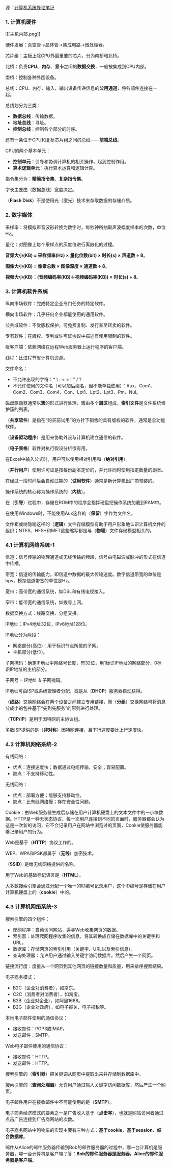 源：[计算机系统导论笔记](https://blog.csdn.net/weixin_46229691/article/details/120961276?csdn_share_tail=%7B%22type%22%3A%22blog%22%2C%22rType%22%3A%22article%22%2C%22rId%22%3A%22120961276%22%2C%22source%22%3A%22m0_73975478%22%7D)

### 1. 计算机硬件

![[主机内部.png]]

硬件发展：真空管->晶体管->集成电路->微处理器。

芯片组：主板上除CPU外最重要的芯片，分为南桥和北桥。

北桥：负责**CPU**、**内存**、**显卡**之间的**数据交换**，一般被集成到CPU内部。

南桥：控制各种外围设备。

总线：CPU、内存、输入、输出设备传递信息的**公用通道**，将各部件连接在一起。

总线划分为三类：
-   **数据总线**：传输数据。
-   **地址总线**：寻址。
-   **控制总线**：控制各个部分的时序。

还有一条位于CPU和北桥芯片组之间的总线——**前端总线**。

CPU的两个基本单元：
-  **控制单元**：引导和协调计算机的相关操作，起到控制作用。
-  **算术逻辑单元**：执行算术运算和逻辑计算。

指令集分为：**精简指令集**、**复杂指令集**。

字长主要由（数据总线）宽度决定。

（**Flash Disk**）不是使用光（激光）技术来存取数据的存储介质。

### 2. 数字媒体

采样率：将模拟声音波形转换为数字时，每秒钟所抽取声波幅度样本的次数，单位Hz。

量化：对图像上每个采样点的灰度值进行离散化的过程。

**音频大小(KB) = 采样频率(Hz) × 量化位数(bit) × 时长(s) × 声道数 ÷ 8**。

**图像大小(KB) = 像素总数 × 图像深度 × 通道数 ÷ 8**。

**视频大小(KB)：(音频编码率(KB)＋视频编码率(KB)) × 时长(s) ÷ 8**。

### 3. 计算机软件系统

纵向市场软件：完成特定企业专门任务的特定软件。

横向市场软件：几乎任何企业都能使用的通用软件。

公共域软件：不受版权保护，可免费复制、发行甚至转卖的软件。

专有软件：在版权、专利或许可证协议中描述有使用限制的软件。

瘦客户端：依赖网络在远程Web服务器上运行程序的客户端。

线程：比进程节省计算机资源。

文件命名：
- 不允许出现的字符：\* \\ : < > | " / ?
- 不允许使用的文件名（可以加后缀名，但不能单独使用）：Aux、Com1、Com2、Com3、Com4、Con、Lpt1、Lpt2、Lpt3、Pm、Nul。

磁盘驱动器通常以**簇**的形式进行处理，簇由多个**扇区**组成，**索引文件**是文件系统维护簇的列表。

（**共享软件**）是指在“购买前试用”的方针下销售的具有版权的软件，通常是全功能软件。

（**设备驱动程序**）是用来协助外设与计算机建立通信的软件。

（**电子表格**）软件对执行假设分析很有用。

在Excel中输入公式时，用户可以使用相对引用和（**绝对引用**）。

（**并行用户**）使用许可证是按每份副本定价的，并允许同时使用指定数量的副本。

在经过一段时间后会自动过期的（**试用软件**）通常是新计算机出厂商预装的。

操作系统的核心称为操作系统的（**内核**）。

在（**引导**）过程中，存储在ROM中的程序会指挥硬盘把操作系统加载到RAM中。

在使用Windows时，不能使用Aux这样的（**保留**）字作为文件名。

文件柜或树隐喻这样的（**逻辑**）文件存储模型有助于用户形象地认识计算机文件的组织；NTFS、HFS+和MFT这些缩写都是与（**物理**）文件存储模型相关的。

### 4.1 计算机网络系统-1

信道：信号传输的物理通道或无线传输的频段，信号由电磁波或脉冲的形式在信道中传播。

带宽：信道的传输能力，即信道中数据的最大传输速度。数字信道带宽的单位是bps，模拟信道带宽的单位是Hz。

宽带：高带宽的通信系统，如DSL和有线电视接入。

窄带：低带宽的通信系统，如拨号上网。

数据交换方式：线路交换、分组交换。

IP地址：IPv4地址32位，IPv6地址128位。

IP地址分为两段：
-   网络部分(高位)：用于标识节点所属的子网。
-   主机部分(低位)。

子网掩码：确定IP地址中网络号长度，有32位，用1标识IP地址的网络部分，0标识IP地址的主机部分。

子网号 = IP地址 & 子网掩码。

IP地址可由ISP或系统管理者分配，或是从（**DHCP**）服务器自动获得。

（**线路**）交换网络会在两个设备之间建立专用链接，而（**分组**）交换网络可将消息分成小的包并基于“先到先服务”的原则进行处理。

（**TCP/IP**）是用于因特网的主协议组。

多数ISP提供的是（**非对称**）因特网连接，且下行速度要比上行速度快。

### 4.2 计算机网络系统-2

有线网络：
-   优点：连接速度快；数据通过电缆传输，安全；容易配置。
-   缺点：不支持移动性。

无线网络：
-   优点：部署方便；能够支持移动性。
-   缺点：比有线网络慢；存在安全性问题。

Cookie：由Web服务器生成后存储在用户计算机硬盘上的文本文件中的一小块数据。HTTP是一种无状态协议，每一次用户连接到不同的页面时，服务器都会认为这是一次新的访问，它不会记录用户在网站中浏览过的页面，Cookie使服务器能够记录用户的行为。

Web是基于（**HTTP**）协议工作的。

WEP、WPA和PSK都属于（**无线**）加密技术。

（**SSID**）是给无线网络提供的名称。

用于Web的基础标记语言是（**HTML**）。

大多数搜索引擎会通过分配一个唯一的ID编号记录用户，这个ID编号是存储在用户计算机硬盘上的（**cookie**）中的。

### 4.3 计算机网络系统-3

搜索引擎的四个组件：
- 爬网程序：自动访问网站，遍寻Web收集网页的数据。
- 索引器：处理爬网程序收集的信息，将其转换成存储在数据库中的关键字和URL。
- 数据库：存储网页的索引引用（关键字、URL以及索引信息）。
- 查询处理器：允许用户通过输入关键字访问数据库，然后产生一个网页。

链接流行度：度量从一个网页到其他网页的链接数量和质量，用来排序搜索结果。

电子商务模式：
- B2C（企业对消费者），如京东。
- C2C（消费者对消费者），如淘宝。
- B2B（企业对企业），如阿里1688。
- B2G（企业对政府），如电子报关、电子报税等。

本地电子邮件使用的通信协议：
- 接收邮件：POP3或IMAP。
- 发送邮件：SMTP。

Web电子邮件使用的通信协议：
- 接收邮件：HTTP。
- 发送邮件：HTTP。

搜索引擎的（**索引器**）把关键词从网页中提取出来并存储到数据库中。

搜索引擎的（**查询处理器**）允许用户通过输入关键字访问数据库，然后产生一个网页。

电子邮件用户在接收邮件中不可能使用的是（**SMTP**）。

电子商务经济模式的要素之一是广告收入基于（**点击率**），也就是网站访问者通过点击广告连接到广告商网站的次数。

电子商务网站中购物车的实现主要有三种方式：**基于cookie**、**基于session**、**结合数据库**。

邮件从Alice的邮件服务器传输到Bob的邮件服务器的过程中，哪一台计算机是服务器，哪一台计算机是客户端？答：**Bob的邮件服务器是服务器，Alice的邮件服务器是客户端**。